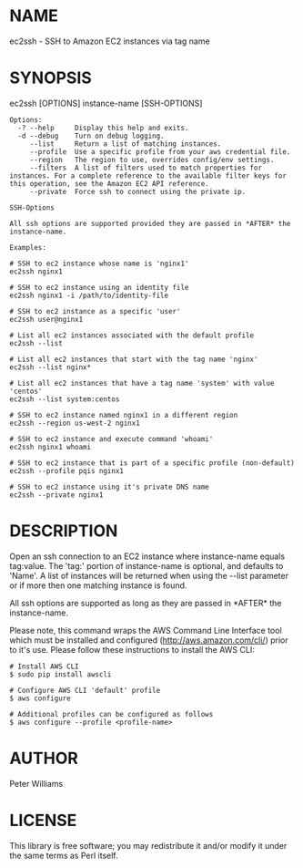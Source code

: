 # NAME

ec2ssh - SSH to Amazon EC2 instances via tag name

# SYNOPSIS

ec2ssh \[OPTIONS\] instance-name \[SSH-OPTIONS\]

    Options:
      -? --help     Display this help and exits.
      -d --debug    Turn on debug logging.
         --list     Return a list of matching instances.
         --profile  Use a specific profile from your aws credential file.
         --region   The region to use, overrides config/env settings.
         --filters  A list of filters used to match properties for instances. For a complete reference to the available filter keys for this operation, see the Amazon EC2 API reference.
         --private  Force ssh to connect using the private ip. 
    
    SSH-Options

    All ssh options are supported provided they are passed in *AFTER* the instance-name.

    Examples:

    # SSH to ec2 instance whose name is 'nginx1'
    ec2ssh nginx1

    # SSH to ec2 instance using an identity file
    ec2ssh nginx1 -i /path/to/identity-file

    # SSH to ec2 instance as a specific 'user'
    ec2ssh user@nginx1

    # List all ec2 instances associated with the default profile
    ec2ssh --list

    # List all ec2 instances that start with the tag name 'nginx'
    ec2ssh --list nginx*

    # List all ec2 instances that have a tag name 'system' with value 'centos'
    ec2ssh --list system:centos

    # SSH to ec2 instance named nginx1 in a different region
    ec2ssh --region us-west-2 nginx1

    # SSH to ec2 instance and execute command 'whoami'
    ec2ssh nginx1 whoami

    # SSH to ec2 instance that is part of a specific profile (non-default)
    ec2ssh --profile pqis nginx1

    # SSH to ec2 instance using it's private DNS name
    ec2ssh --private nginx1



# DESCRIPTION

Open an ssh connection to an EC2 instance where instance-name equals
tag:value.  The 'tag:' portion of instance-name is optional, and defaults to
'Name'.  A list of instances will be returned when using the --list parameter
or if more then one matching instance is found.

All ssh options are supported as long as they are passed in \*AFTER\* the
instance-name.

Please note, this command wraps the AWS Command Line Interface tool which must
be installed and configured (http://aws.amazon.com/cli/) prior to it's use.
Please follow these instructions to install the AWS CLI:

    # Install AWS CLI
    $ sudo pip install awscli

    # Configure AWS CLI 'default' profile
    $ aws configure

    # Additional profiles can be configured as follows
    $ aws configure --profile <profile-name>

# AUTHOR

Peter Williams

# LICENSE

This library is free software; you may redistribute it and/or modify it under
the same terms as Perl itself.
